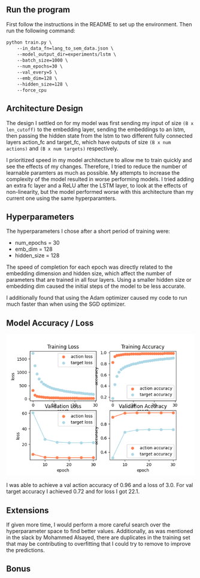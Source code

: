 ## Run the program
First follow the instructions in the README to set up the environment. Then run the following command:
```
python train.py \
    --in_data_fn=lang_to_sem_data.json \
    --model_output_dir=experiments/lstm \
    --batch_size=1000 \
    --num_epochs=30 \
    --val_every=5 \
    --emb_dim=128 \
    --hidden_size=128 \
    --force_cpu 
```

## Architecture Design
The design I settled on for my model was first sending my input of size `(B x len_cutoff)` to the embedding layer, sending the embeddings to an lstm, then passing the hidden state from the lstm to two different fully connected layers action_fc and target_fc, which have outputs of size `(B x num actions)` and `(B x num targets)` respectively.

I prioritized speed in my model architecture to allow me to train quickly and see the effects of my changes. Therefore, I tried to reduce the number of learnable paramters as much as possible. My attempts to increase the complexity of the model resulted in worse performing models. I tried adding an extra fc layer and a ReLU after the LSTM layer, to look at the effects of non-linearity, but the model performed worse with this architecture than my current one using the same hyperparamters. 

## Hyperparameters
The hyperparameters I chose after a short period of training were: 
- num_epochs = 30
- emb_dim = 128
- hidden_size = 128

The speed of completion for each epoch was directly related to the embedding dimension and hidden size, which affect the number of parameters that are trained in all four layers. Using a smaller hidden size or embedding dim caused the initial steps of the model to be less accurate.

I additionally found that using the Adam optimizer caused my code to run much faster than when using the SGD optimizer. 

## Model Accuracy / Loss
![Img](results-30-128-128.png)

I was able to achieve a val action accuracy of 0.96 and a loss of 3.0.
For val target accuracy I achieved 0.72 and for loss I got 22.1.

## Extensions
If given more time, I would perform a more careful search over the hyperparameter space to find better values. Additionally, as was mentioned in the slack by Mohammed Alsayed, there are duplicates in the training set that may be contributing to overfitting that I could try to remove to improve the predictions. 

## Bonus
